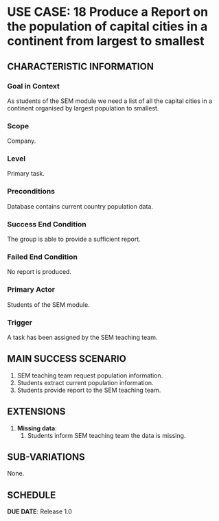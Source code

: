 # USE CASE: 18 Produce a Report on the population of capital cities in a continent from largest to smallest

## CHARACTERISTIC INFORMATION

### Goal in Context

As students of the SEM module we need a list of all the capital cities in a continent organised by largest population to smallest.

### Scope

Company.

### Level

Primary task.

### Preconditions

Database contains current country population data.

### Success End Condition

The group is able to provide a sufficient report.

### Failed End Condition

No report is produced.

### Primary Actor

Students of the SEM module.

### Trigger

A task has been assigned by the SEM teaching team.

## MAIN SUCCESS SCENARIO

1. SEM teaching team request population information.
2. Students extract current population information.
3. Students provide report to the SEM teaching team.

## EXTENSIONS

1. **Missing data**:
    1. Students inform SEM teaching team the data is missing.

## SUB-VARIATIONS

None.

## SCHEDULE

**DUE DATE**: Release 1.0